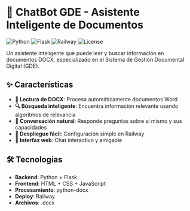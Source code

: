 # 🤖 ChatBot GDE - Asistente Inteligente de Documentos

![Python](https://img.shields.io/badge/Python-3.8+-blue.svg)
![Flask](https://img.shields.io/badge/Flask-2.3.3-green.svg)
![Railway](https://img.shields.io/badge/Deploy-Railway-purple.svg)
![License](https://img.shields.io/badge/License-MIT-yellow.svg)

Un asistente inteligente que puede leer y buscar información en documentos DOCX, especializado en el Sistema de Gestión Documental Digital (GDE).

## ✨ Características

- **📖 Lectura de DOCX**: Procesa automáticamente documentos Word
- **🔍 Búsqueda inteligente**: Encuentra información relevante usando algoritmos de relevancia
- **💬 Conversación natural**: Responde preguntas sobre sí mismo y sus capacidades
- **🚀 Despliegue fácil**: Configuración simple en Railway
- **🎯 Interfaz web**: Chat interactivo y amigable

## 🛠️ Tecnologías

- **Backend**: Python + Flask
- **Frontend**: HTML + CSS + JavaScript
- **Procesamiento**: python-docx
- **Deploy**: Railway
- **Archivos**: .docx
